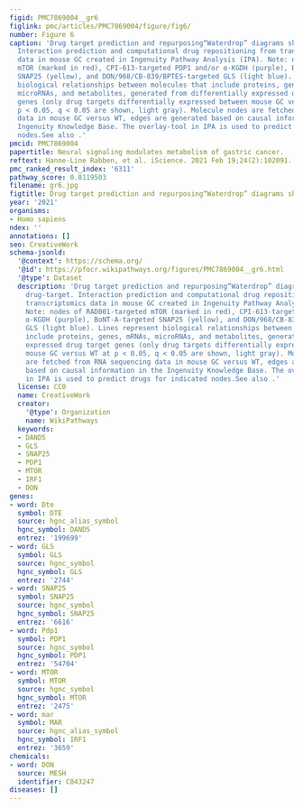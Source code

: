 ```yaml
---
figid: PMC7869004__gr6
figlink: pmc/articles/PMC7869004/figure/fig6/
number: Figure 6
caption: 'Drug target prediction and repurposing“Waterdrop” diagrams showing drug-target.
  Interaction prediction and computational drug repositioning from transcriptomics
  data in mouse GC created in Ingenuity Pathway Analysis (IPA). Note: nodes of RAD001-targeted
  mTOR (marked in red), CPI-613-targeted PDP1 and/or α-KGDH (purple), BoNT-A-targeted
  SNAP25 (yellow), and DON/968/CB-839/BPTES-targeted GLS (light blue). Lines represent
  biological relationships between molecules that include proteins, genes, mRNAs,
  microRNAs, and metabolites, generated from differentially expressed drug target
  genes (only drug targets differentially expressed between mouse GC versus WT at
  p < 0.05, q < 0.05 are shown, light gray). Molecule nodes are fetched from RNA sequencing
  data in mouse GC versus WT, edges are generated based on causal information in the
  Ingenuity Knowledge Base. The overlay-tool in IPA is used to predict drugs for indicated
  nodes.See also .'
pmcid: PMC7869004
papertitle: Neural signaling modulates metabolism of gastric cancer.
reftext: Hanne-Line Rabben, et al. iScience. 2021 Feb 19;24(2):102091.
pmc_ranked_result_index: '6311'
pathway_score: 0.8119503
filename: gr6.jpg
figtitle: Drug target prediction and repurposing“Waterdrop” diagrams showing drug-target
year: '2021'
organisms:
- Homo sapiens
ndex: ''
annotations: []
seo: CreativeWork
schema-jsonld:
  '@context': https://schema.org/
  '@id': https://pfocr.wikipathways.org/figures/PMC7869004__gr6.html
  '@type': Dataset
  description: 'Drug target prediction and repurposing“Waterdrop” diagrams showing
    drug-target. Interaction prediction and computational drug repositioning from
    transcriptomics data in mouse GC created in Ingenuity Pathway Analysis (IPA).
    Note: nodes of RAD001-targeted mTOR (marked in red), CPI-613-targeted PDP1 and/or
    α-KGDH (purple), BoNT-A-targeted SNAP25 (yellow), and DON/968/CB-839/BPTES-targeted
    GLS (light blue). Lines represent biological relationships between molecules that
    include proteins, genes, mRNAs, microRNAs, and metabolites, generated from differentially
    expressed drug target genes (only drug targets differentially expressed between
    mouse GC versus WT at p < 0.05, q < 0.05 are shown, light gray). Molecule nodes
    are fetched from RNA sequencing data in mouse GC versus WT, edges are generated
    based on causal information in the Ingenuity Knowledge Base. The overlay-tool
    in IPA is used to predict drugs for indicated nodes.See also .'
  license: CC0
  name: CreativeWork
  creator:
    '@type': Organization
    name: WikiPathways
  keywords:
  - DAND5
  - GLS
  - SNAP25
  - PDP1
  - MTOR
  - IRF1
  - DON
genes:
- word: Dte
  symbol: DTE
  source: hgnc_alias_symbol
  hgnc_symbol: DAND5
  entrez: '199699'
- word: GLS
  symbol: GLS
  source: hgnc_symbol
  hgnc_symbol: GLS
  entrez: '2744'
- word: SNAP25
  symbol: SNAP25
  source: hgnc_symbol
  hgnc_symbol: SNAP25
  entrez: '6616'
- word: Pdp1
  symbol: PDP1
  source: hgnc_symbol
  hgnc_symbol: PDP1
  entrez: '54704'
- word: MTOR
  symbol: MTOR
  source: hgnc_symbol
  hgnc_symbol: MTOR
  entrez: '2475'
- word: mar
  symbol: MAR
  source: hgnc_alias_symbol
  hgnc_symbol: IRF1
  entrez: '3659'
chemicals:
- word: DON
  source: MESH
  identifier: C043247
diseases: []
---
```

